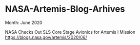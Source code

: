 # NASA-Artemis-Blog-Arhives

Month: June 2020

NASA Checks Out SLS Core Stage Avionics for Artemis I Mission https://blogs.nasa.gov/artemis/2020/06/
